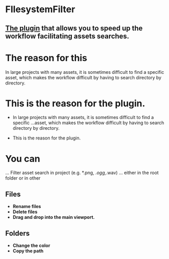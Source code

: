 # FIlesystemFilter
## [The plugin](https://github.com/JstnJrg/FIlesystemFilter/tree/main) that allows you to speed up the workflow facilitating assets searches.

# The reason for this
In large projects with many assets, it is sometimes difficult to find a specific asset, which makes the workflow difficult by having to search directory by directory.


# This is the reason for the plugin.
* In large projects with many assets, it is sometimes difficult to find a specific ...asset, which makes the workflow difficult by having to search directory by directory.

* This is the reason for the plugin.

# You can

... Filter asset search in project (e.g. *.png, *.ogg,*.wav)
... either in the root folder or in other

## Files
* **Rename files**
* **Delete files**
* **Drag and drop into the main viewport.**

## Folders
* **Change the color**
* **Copy the path**


